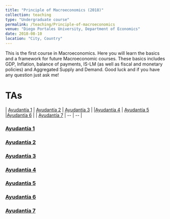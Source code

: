 ```yaml
---
title: "Principle of Macroeconomics (2018)"
collection: teaching
type: "Undergraduate course"
permalink: /teaching/Principle-of-macroeconomics
venue: "Diego Portales University, Department of Economics"
date: 2018-08-10
location: "City, Country"
---
```



This is the first course in Macroeconomics. Here you will learn the basics and a framework for future Macroeconomic courses. These basics includes GDP, Inflation, balance of payments, IS-LM (as well as fiscal and monetary policies) and Aggregated Supply and Demand. Good luck and if you have any question just ask me!

TAs
======


| [Ayudantía 1](http://apobletee.github.io/files/PM/Ayudantía-1-PM-2S.pdf)    | [Ayudantía 2](http://apobletee.github.io/files/PM/Ayudantía-2-PM.pdf.pdf)  | [Ayudantía 3](http://apobletee.github.io/files/PM/Ayudantía-3-PM.pdf)                    | 
|[Ayudantía 4](http://apobletee.github.io/files/PM/Ayudant_a_4_P_Macro_2018.pdf)   | [Ayudantía 5](http://apobletee.github.io/files/PM/Ayudant_a_5_P_Macro_2018.pdf) |[Ayudantía 6](http://apobletee.github.io/files/PM/Ayudant_a_6_Ppios_de_Macro.pdf) |
| [Ayudantía 7](http://apobletee.github.io/files/PM/Ayudant_a_7-8_Ppios_de_Macro.pdf)  | --  |  --         |




### [Ayudantía 1](http://apobletee.github.io/files/PM/Ayudantía-1-PM-2S.pdf)

### [Ayudantía 2](http://apobletee.github.io/files/PM/Ayudantía-2-PM.pdf.pdf)

### [Ayudantía 3](http://apobletee.github.io/files/PM/Ayudantía-3-PM.pdf)

### [Ayudantía 4](http://apobletee.github.io/files/PM/Ayudant_a_4_P_Macro_2018.pdf)

### [Ayudantía 5](http://apobletee.github.io/files/PM/Ayudant_a_5_P_Macro_2018.pdf)

### [Ayudantía 6](http://apobletee.github.io/files/PM/Ayudant_a_6_Ppios_de_Macro.pdf)

### [Ayudantía 7](http://apobletee.github.io/files/PM/Ayudant_a_7-8_Ppios_de_Macro.pdf)
